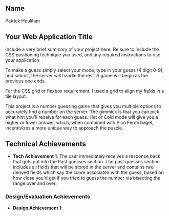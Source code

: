 ## Name
Patrick Houlihan

## Your Web Application Title
Include a very brief summary of your project here. Be sure to include the CSS positioning technique you used, and any required instructions to use your application.

To make a guess simply select your mode, type in your guess (4 digit 0-9), and submit, the server will handle the rest. A game will begin as the previous one ends.

For the CSS grid or flexbox requirement, I used a grid to align my fields in a tile layout.

This project is a number guessing game that gives you multiple options to accurately find a number on the server. The gimmick is that you can pick what hint you'll receive for each guess. Hot or Cold mode will give you a higher or lower answer, which, when combined with Pico Fermi bagel, incentivizes a more unique way to approach the puzzle. 

## Technical Achievements
- **Tech Achievement 1**: The user immediately receives a response back that gets put into the Past guesses section. The past guesses section includes all fields that will be stored in the server and contains two derived fields which say the score associated with the guess, based on how close you'd get if you tried to guess the number via bisecting the range over and over. 

### Design/Evaluation Achievements
- **Design Achievement 1**: 
